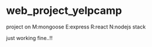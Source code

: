 # web_project_yelpcamp
project on M:mongoose E:express R:react N:nodejs stack

just working fine..!!
